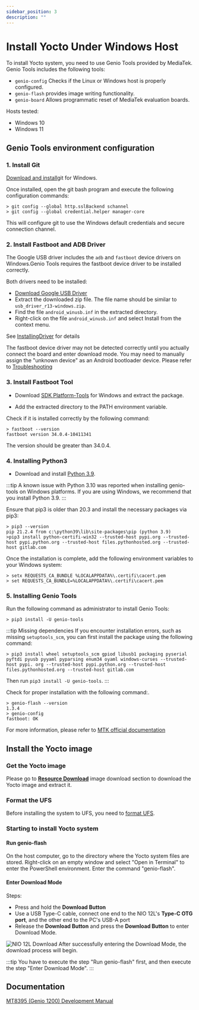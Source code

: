 ```yaml
---
sidebar_position: 3
description: ""
---
```


# Install Yocto Under Windows Host

To install Yocto system, you need to use Genio Tools provided by MediaTek. Genio Tools includes the following tools:

- `genio-config` Checks if the Linux or Windows host is properly configured.
- `genio-flash` provides image writing functionality.
- `genio-board` Allows programmatic reset of MediaTek evaluation boards.

Hosts tested:

- Windows 10
- Windows 11

## Genio Tools environment configuration

### 1. Install Git

[Download and install](https://gitforwindows.org/)git for Windows.

Once installed, open the git bash program and execute the following configuration commands:

```
> git config --global http.sslBackend schannel
> git config --global credential.helper manager-core
```

This will configure git to use the Windows default credentials and secure connection channel.

### 2. Install Fastboot and ADB Driver

The Google USB driver includes the `adb` and `fastboot` device drivers on Windows.Genio Tools requires the fastboot device driver to be installed correctly.

Both drivers need to be installed:

- [Download Google USB Driver](https://developer.android.com/studio/run/win-usb)
- Extract the downloaded zip file. The file name should be similar to `usb_driver_r13-windows.zip`.
- Find the file `android_winusb.inf` in the extracted directory.
- Right-click on the file `android_winusb.inf` and select Install from the context menu.

See [InstallingDriver](https://developer.android.com/studio/run/oem-usb#InstallingDriver) for details

The fastboot device driver may not be detected correctly until you actually connect the board and enter download mode. You may need to manually assign the "unknown device" as an Android bootloader device. Please refer to [Troubleshooting](https://mediatek.gitlab.io/aiot/doc/aiot-dev-guide/master/sw/yocto/get-started/flash/flash-troubleshoot-windows.html#)

### 3. Install Fastboot Tool

- Download [SDK Platform-Tools](https://developer.android.com/studio/releases/platform-tools) for Windows and extract the package.

- Add the extracted directory to the PATH environment variable.

Check if it is installed correctly by the following command:

```
> fastboot --version
fastboot version 34.0.4-10411341
```

The version should be greater than 34.0.4.

### 4. Installing Python3

- Download and install [Python 3.9](https://www.python.org/downloads/release/python-3912/).

:::tip
A known issue with Python 3.10 was reported when installing genio-tools on Windows platforms. If you are using Windows, we recommend that you install Python 3.9.
:::

Ensure that pip3 is older than 20.3 and install the necessary packages via pip3:

```
> pip3 --version
pip 21.2.4 from c:\python39\lib\site-packages\pip (python 3.9)
>pip3 install python-certifi-win32 --trusted-host pypi.org --trusted-host pypi.python.org --trusted-host files.pythonhosted.org --trusted- host gitlab.com
```

Once the installation is complete, add the following environment variables to your Windows system:

```
> setx REQUESTS_CA_BUNDLE %LOCALAPPDATA%\.certifi\cacert.pem
> set REQUESTS_CA_BUNDLE=%LOCALAPPDATA%\.certifi\cacert.pem
```

### 5. Installing Genio Tools

Run the following command as administrator to install Genio Tools:

```
> pip3 install -U genio-tools
```

:::tip
Missing dependencies
If you encounter installation errors, such as missing `setuptools_scm`, you can first install the package using the following command:

```
> pip3 install wheel setuptools_scm gpiod libusb1 packaging pyserial pyftdi pyusb pyyaml pyparsing enum34 oyaml windows-curses --trusted-host pypi. org --trusted-host pypi.python.org --trusted-host files.pythonhosted.org --trusted-host gitlab.com
```

Then run `pip3 install -U genio-tools`.
:::

Check for proper installation with the following command:.

```
> genio-flash --version
1.3.4
> genio-config
fastboot: OK
```

For more information, please refer to [MTK official documentation](https://mediatek.gitlab.io/aiot/doc/aiot-dev-guide/master/sw/yocto/get-started/env-setup/flash-env-windows.html#install-genio-tools)

## Install the Yocto image

### Get the Yocto image

Please go to [**Resource Download**](../download) image download section to download the Yocto image and extract it.

### Format the UFS

Before installing the system to UFS, you need to [format UFS](./format-ufs).

### Starting to install Yocto system

#### Run genio-flash

On the host computer, go to the directory where the Yocto system files are stored. Right-click on an empty window and select "Open in Terminal" to enter the PowerShell environment.
Enter the command "genio-flash".

#### Enter Download Mode

Steps:

- Press and hold the **Download Button**
- Use a USB Type-C cable, connect one end to the NIO 12L's **Type-C OTG port**, and the other end to the PC's USB-A port
- Release the **Download Button** and press the **Download Button** to enter Download Mode.

![NIO 12L Download](/img/nio/nio12l/n12l_download.webp)
After successfully entering the Download Mode, the download process will begin.

:::tip
You have to execute the step "Run genio-flash" first, and then execute the step "Enter Download Mode".
:::

## Documentation

[MT8395 (Genio 1200) Development Manual](https://mediatek.gitlab.io/aiot/doc/aiot-dev-guide/master/hw/mt8395-soc.html)

